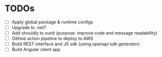 # TODOs

- [ ] Apply global package & runtime configs
- [ ] Upgrade to .net7
- [ ] Add shouldly to xunit (purpose: improve code and message readability)
- [ ] GitHub action pipeline to deploy to AWS
- [ ] Build REST interface and JS sdk (using openapi sdk generator)
- [ ] Build Angular client app